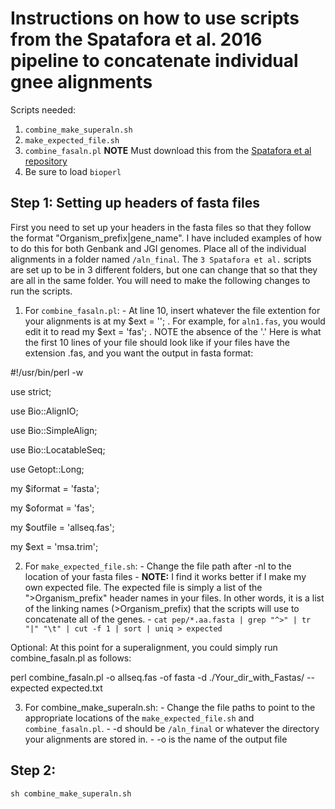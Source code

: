 # Instructions on how to use scripts from the Spatafora et al. 2016 pipeline to concatenate individual gnee alignments
Scripts needed:
1. `combine_make_superaln.sh`
2. `make_expected_file.sh`
3. `combine_fasaln.pl` **NOTE** Must download this from the [Spatafora et al repository](https://github.com/zygolife/Phylogenomics/blob/master/Spatafora_et_al_2016/scripts/combine_fasaln.pl)
4. Be sure to load `bioperl`

## Step 1: Setting up headers of fasta files

First you need to set up your headers in the fasta files so that they follow the format "Organism_prefix|gene_name". I have included examples of how to do this for both Genbank and JGI genomes. Place all of the individual alignments in a folder named `/aln_final`. The `3 Spatafora et al.` scripts are set up to be in 3 different folders, but one can change that so that they are all in the same folder. You will need to make the following changes to run the scripts.

  1. For `combine_fasaln.pl`:
    - At line 10, insert whatever the file extention for your alignments is at my $ext = ''; . For example, for `aln1.fas`, you would edit it to read my $ext = 'fas'; . NOTE the absence of the '.'
    Here is what the first 10 lines of your file should look like if your files have the extension .fas, and you want the output in fasta format:

#!/usr/bin/perl -w

use strict;

use Bio::AlignIO;

use Bio::SimpleAlign;

use Bio::LocatableSeq;

use Getopt::Long;

my $iformat = 'fasta';

my $oformat = 'fas';

my $outfile = 'allseq.fas';

my $ext = 'msa.trim';
    
    
  2. For `make_expected_file.sh`:
    - Change the file path after -nl to the location of your fasta files
    - **NOTE:** I find it works better if I make my own expected file. The expected file is simply a list of the ">Organism_prefix" header names in your files. In other words, it is a list of the linking names (>Organism_prefix) that the scripts will use to concatenate all of the genes.
    - `cat pep/*.aa.fasta | grep "^>" | tr "|" "\t" | cut -f 1 | sort | uniq > expected`
  
  Optional: At this point for a superalignment, you could simply run combine_fasaln.pl as follows:

perl combine_fasaln.pl -o allseq.fas -of fasta -d ./Your_dir_with_Fastas/ --expected expected.txt
  
  3. For combine_make_superaln.sh:
    - Change the file paths to point to the appropriate locations of the `make_expected_file.sh` and `combine_fasaln.pl`.
    - -d should be `/aln_final` or whatever the directory your alignments are stored in.
    - -o is the name of the output file

## Step 2: 
`sh combine_make_superaln.sh`



